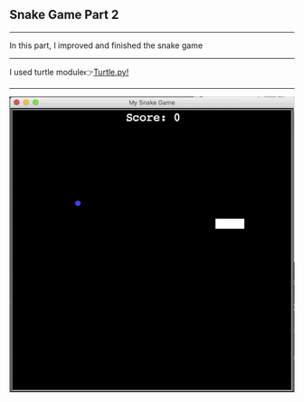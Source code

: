 <h2>Snake Game Part 2</h2>
<hr>
<p>In this part, I improved and finished the snake game</p>
<hr>
<span>I used turtle module👉<span><a href='https://docs.python.org/3/library/turtle.html'>Turtle.py!</a>
<hr>
<img src='snake_game.gif' alt=snake game/>
